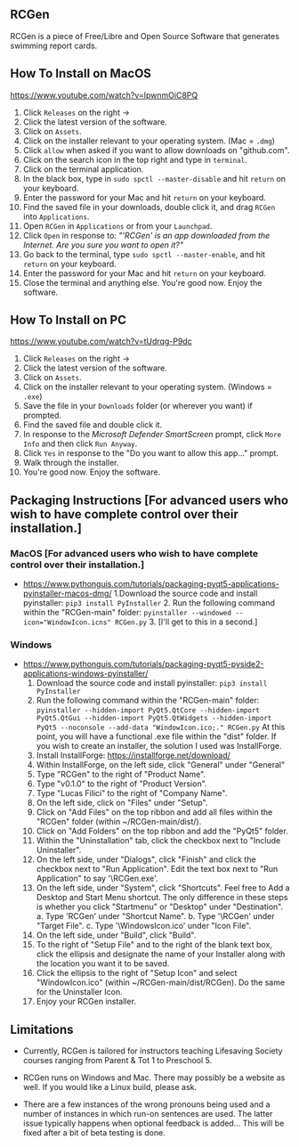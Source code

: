 ## RCGen
RCGen is a piece of Free/Libre and Open Source Software that generates swimming report cards.

## How To Install on MacOS
https://www.youtube.com/watch?v=IpwnmOiC8PQ
1. Click `Releases` on the right ->
2. Click the latest version of the software.
3. Click on `Assets`.
4. Click on the installer relevant to your operating system.
  (Mac = `.dmg`)
5. Click `allow` when asked if you want to allow downloads on "github.com".
6. Click on the search icon in the top right and type in `terminal`.
7. Click on the terminal application.
8. In the black box, type in `sudo spctl --master-disable` and hit `return` on your keyboard.
9. Enter the password for your Mac and hit `return` on your keyboard.
9. Find the saved file in your downloads, double click it, and drag `RCGen` into `Applications`.
10. Open `RCGen` in `Applications` or from your `Launchpad`.
11. Click `Open` in response to: _"'RCGen' is an app downloaded from the Internet. Are you sure you want to open it?"_
12. Go back to the terminal, type `sudo spctl --master-enable`, and hit `return` on your keyboard.
13. Enter the password for your Mac and hit `return` on your keyboard.
14. Close the terminal and anything else. You're good now. Enjoy the software.

## How To Install on PC
https://www.youtube.com/watch?v=tUdrqg-P9dc
1. Click `Releases` on the right ->
2. Click the latest version of the software.
3. Click on `Assets`.
4. Click on the installer relevant to your operating system.
  (Windows = `.exe`)
5. Save the file in your `Downloads` folder (or wherever you want) if prompted.
6. Find the saved file and double click it.
7. In response to the _Microsoft Defender SmartScreen_ prompt, click `More Info` and then click `Run Anyway`.
8. Click `Yes` in response to the "Do you want to allow this app..." prompt.
9. Walk through the installer.
10. You're good now. Enjoy the software.

## Packaging Instructions [For advanced users who wish to have complete control over their installation.]
  ### MacOS [For advanced users who wish to have complete control over their installation.]
  - https://www.pythonguis.com/tutorials/packaging-pyqt5-applications-pyinstaller-macos-dmg/
    1.Download the source code and install pyinstaller:
      `pip3 install PyInstaller`
    2. Run the following command within the "RCGen-main" folder:
      `pyinstaller --windowed --icon="WindowIcon.icns" RCGen.py`
    3. [I'll get to this in a second.]
  ### Windows
  - https://www.pythonguis.com/tutorials/packaging-pyqt5-pyside2-applications-windows-pyinstaller/
    1. Download the source code and install pyinstaller:
       `pip3 install PyInstaller`
    2. Run the following command within the "RCGen-main" folder:
       `pyinstaller --hidden-import PyQt5.QtCore --hidden-import PyQt5.QtGui --hidden-import PyQt5.QtWidgets --hidden-import PyQt5 --noconsole --add-data "WindowIcon.ico;." RCGen.py`
       At this point, you will have a functional .exe file within the "dist" folder.
       If you wish to create an installer, the solution I used was InstallForge.
    3. Install InstallForge: https://installforge.net/download/
    4. Within InstallForge, on the left side, click "General" under "General"
    5. Type "RCGen" to the right of "Product Name".
    6. Type "v0.1.0" to the right of "Product Version".
    7. Type "Lucas Filici" to the right of "Company Name".
    8. On the left side, click on "Files" under "Setup".
    9. Click on "Add Files" on the top ribbon and add all files within the "RCGen" folder (within ~/RCGen-main/dist/).
    10. Click on "Add Folders" on the top ribbon and add the "PyQt5" folder.
    11. Within the "Uninstallation" tab, click the checkbox next to "Include Uninstaller".
    12. On the left side, under "Dialogs", click "Finish" and click the checkbox next to "Run Application". Edit the text box next to "Run Application" to say '<InstallPath>\RCGen.exe'.
    13. On the left side, under "System", click "Shortcuts". Feel free to Add a Desktop and Start Menu shortcut. The only difference in these steps is whether you click "Startmenu" or "Desktop" under "Destination".
       a. Type 'RCGen' under "Shortcut Name".
       b. Type '<InstallPath>\RCGen' under "Target File".
       c. Type '<InstallPath>\WindowsIcon.ico' under "Icon File".
    14. On the left side, under "Build", click "Build".
    15. To the right of "Setup File" and to the right of the blank text box, click the ellipsis and designate the name of your Installer along with the location you want it to be saved.
    16. Click the ellipsis to the right of "Setup Icon" and select "WindowIcon.ico" (within ~/RCGen-main/dist/RCGen). Do the same for the Uninstaller Icon.
    17. Enjoy your RCGen installer.

## Limitations

- Currently, RCGen is tailored for instructors teaching Lifesaving Society courses ranging from Parent & Tot 1 to Preschool 5.

- RCGen runs on Windows and Mac. There may possibly be a website as well. If you would like a Linux build, please ask.

- There are a few instances of the wrong pronouns being used and a number of instances in which run-on sentences are used. The latter issue typically happens when optional feedback is added... This will be fixed after a bit of beta testing is done.

